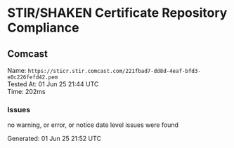# STIR/SHAKEN Certificate Repository Compliance

## Comcast

Name: `https://sticr.stir.comcast.com/221fbad7-dd8d-4eaf-bfd3-e0c226fefd42.pem`\
Tested At: 01 Jun 25 21:44 UTC\
Time: 202ms

### Issues

no warning, or error, or notice date level issues were found

Generated: 01 Jun 25 21:52 UTC
